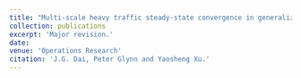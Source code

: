 ```yaml
---
title: "Multi-scale heavy traffic steady-state convergence in generalized Jackson network"
collection: publications
excerpt: 'Major revision.'
date: 
venue: 'Operations Research'
citation: 'J.G. Dai, Peter Glynn and Yaosheng Xu.'
---
```

